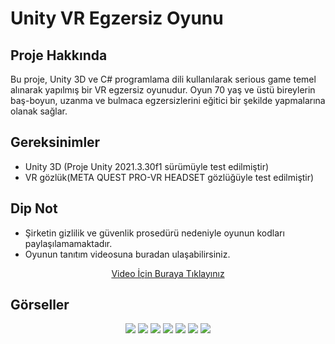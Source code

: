 # Unity VR Egzersiz Oyunu

## Proje Hakkında

Bu proje, Unity 3D ve C# programlama dili kullanılarak serious game temel alınarak yapılmış bir VR egzersiz oyunudur. Oyun 70 yaş ve üstü bireylerin baş-boyun, uzanma ve bulmaca egzersizlerini eğitici bir şekilde yapmalarına olanak sağlar.

## Gereksinimler

- Unity 3D (Proje Unity 2021.3.30f1 sürümüyle test edilmiştir)
- VR gözlük(META QUEST PRO-VR HEADSET gözlüğüyle test edilmiştir)

## Dip Not
- Şirketin gizlilik ve güvenlik prosedürü nedeniyle oyunun kodları paylaşılamamaktadır.
- Oyunun tanıtım videosuna buradan ulaşabilirsiniz.
<div align="center">
   <a href="https://github.com/zeynoaydn/vrgamem/raw/main/vrvideo.mp4">Video İçin Buraya Tıklayınız</a>
</div>

## Görseller
<div align="center">
   <img src="https://github.com/zeynoaydn/vrgamem/blob/main/gamem1.jpeg" width="auto">
   <img src="https://github.com/zeynoaydn/vrgamem/blob/main/gamem2.jpeg" width="auto">
   <img src="https://github.com/zeynoaydn/vrgamem/blob/main/gamem3.jpeg" width="auto">
   <img src="https://github.com/zeynoaydn/vrgamem/blob/main/gamem4.jpeg" width="auto">
   <img src="https://github.com/zeynoaydn/vrgamem/blob/main/gamem5.jpeg" width="auto">
   <img src="https://github.com/zeynoaydn/vrgamem/blob/main/gamem6.jpeg" width="auto">
   <img src="https://github.com/zeynoaydn/vrgamem/blob/main/gamem7.jpeg" width="auto">
</div>
  
 
 

